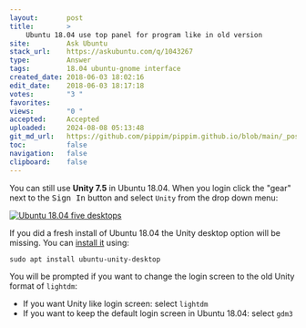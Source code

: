 ```yaml
---
layout:       post
title:        >
    Ubuntu 18.04 use top panel for program like in old version
site:         Ask Ubuntu
stack_url:    https://askubuntu.com/q/1043267
type:         Answer
tags:         18.04 ubuntu-gnome interface
created_date: 2018-06-03 18:02:16
edit_date:    2018-06-03 18:17:18
votes:        "3 "
favorites:    
views:        "0 "
accepted:     Accepted
uploaded:     2024-08-08 05:13:48
git_md_url:   https://github.com/pippim/pippim.github.io/blob/main/_posts/2018/2018-06-03-Ubuntu-18.04-use-top-panel-for-program-like-in-old-version.md
toc:          false
navigation:   false
clipboard:    false
---
```


You can still use **Unity 7.5** in Ubuntu 18.04. When you login click the "gear" next to the <kbd>Sign In</kbd> button and select `Unity` from the drop down menu:

[![Ubuntu 18.04 five desktops][1]][1]

If you did a fresh install of Ubuntu 18.04 the Unity desktop option will be missing. You can [install it][2] using:

``` 
sudo apt install ubuntu-unity-desktop
```

You will be prompted if you want to change the login screen to the old Unity format of `lightdm`:


-    If you want Unity like login screen: select `lightdm`
-    If you want to keep the default login screen in Ubuntu 18.04: select `gdm3`



  [1]: https://i.sstatic.net/NFxIl.jpg
  [2]: https://itsfoss.com/use-unity-ubuntu-17-10/
